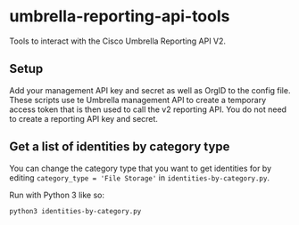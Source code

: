 # umbrella-reporting-api-tools
Tools to interact with the Cisco Umbrella Reporting API V2.

## Setup
Add your management API key and secret as well as OrgID to the config file. These scripts use te Umbrella management API to create a temporary access token that is then used to call the v2 reporting API. You do not need to create a reporting API key and secret.

## Get a list of identities by category type
You can change the category type that you want to get identities for by editing  `category_type = 'File Storage'` in `identities-by-category.py`.

Run with Python 3 like so:

```
python3 identities-by-category.py
```